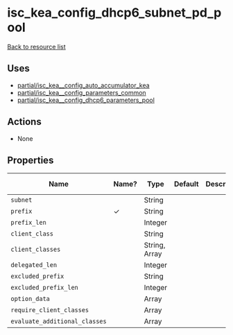 # isc_kea_config_dhcp6_subnet_pd_pool

[Back to resource list](../README.md#resources)

## Uses

- [partial/isc_kea__config_auto_accumulator_kea](partial/isc_kea__config_auto_accumulator_kea.md)
- [partial/isc_kea__config_parameters_common](partial/isc_kea__config_parameters_common.md)
- [partial/isc_kea__config_dhcp6_parameters_pool](partial/isc_kea__config_dhcp6_parameters_pool.md)

## Actions

- None

## Properties

| Name                          | Name? | Type          | Default | Description | Allowed Values |
| ----------------------------- | ----- | ------------- | ------- | ----------- | -------------- |
| `subnet`                      |       | String        |         |             |                |
| `prefix`                      | ✓     | String        |         |             |                |
| `prefix_len`                  |       | Integer       |         |             |                |
| `client_class`                |       | String        |         |             |                |
| `client_classes`              |       | String, Array |         |             |                |
| `delegated_len`               |       | Integer       |         |             |                |
| `excluded_prefix`             |       | String        |         |             |                |
| `excluded_prefix_len`         |       | Integer       |         |             |                |
| `option_data`                 |       | Array         |         |             |                |
| `require_client_classes`      |       | Array         |         |             |                |
| `evaluate_additional_classes` |       | Array         |         |             |                |
